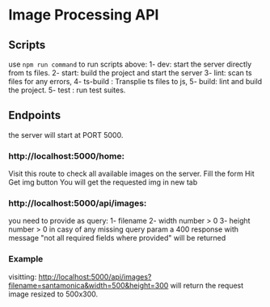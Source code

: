 # Image Processing API

## Scripts

use `npm run command` to run scripts above:
1- dev: start the server directly from ts files.
2- start: build the project and start the server
3- lint: scan ts files for any errors,
4- ts-build : Transplie ts files to js,
5- build: lint and build the project.
5- test : run test suites.

## Endpoints

the server will start at PORT 5000.

### http://localhost:5000/home:

Visit this route to check all available images on the server.
Fill the form
Hit Get img button
You will get the requested img in new tab

### http://localhost:5000/api/images:

you need to provide as query:
1- filename
2- width number > 0
3- height number > 0
in casy of any missing query param a 400 response with message "not all required fields where provided" will be returned

### Example

visitting: [http://localhost:5000/api/images?filename=santamonica&width=500&height=300](http://localhost:5000/api/images?filename=santamonica&width=500&height=300)
will return the request image resized to 500x300.
